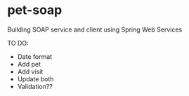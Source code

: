 # pet-soap
Building SOAP service and client using Spring Web Services

TO DO:
- Date format
- Add pet
- Add visit
- Update both
- Validation??
